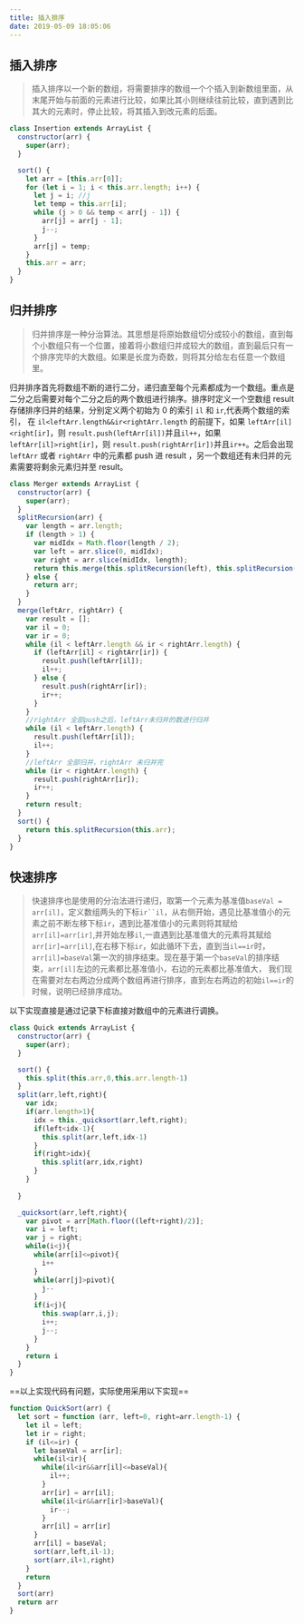 ```yaml
---
title: 插入排序
date: 2019-05-09 18:05:06
---
```


## 插入排序

> 插入排序以一个新的数组，将需要排序的数组一个个插入到新数组里面，从末尾开始与前面的元素进行比较，如果比其小则继续往前比较，直到遇到比其大的元素时，停止比较，将其插入到改元素的后面。

```js
class Insertion extends ArrayList {
  constructor(arr) {
    super(arr);
  }

  sort() {
    let arr = [this.arr[0]];
    for (let i = 1; i < this.arr.length; i++) {
      let j = i; //j
      let temp = this.arr[i];
      while (j > 0 && temp < arr[j - 1]) {
        arr[j] = arr[j - 1];
        j--;
      }
      arr[j] = temp;
    }
    this.arr = arr;
  }
}
```

## 归并排序

> 归并排序是一种分治算法。其思想是将原始数组切分成较小的数组，直到每个小数组只有一个位置，接着将小数组归并成较大的数组，直到最后只有一个排序完毕的大数组。如果是长度为奇数，则将其分给左右任意一个数组里。

归并排序首先将数组不断的进行二分，递归直至每个元素都成为一个数组。重点是二分之后需要对每个二分之后的两个数组进行排序。排序时定义一个空数组 result 存储排序归并的结果，分别定义两个初始为 0 的索引 `il` 和 `ir`,代表两个数组的索引， 在 `il<leftArr.length&&ir<rightArr.length` 的前提下，如果 `leftArr[il]<right[ir]`，则 `result.push(leftArr[il])`并且`il++`，如果 `leftArr[il]>right[ir]`，则 `result.push(rightArr[ir])`并且`ir++`。之后会出现 `leftArr` 或者 `rightArr` 中的元素都 push 进 result ，另一个数组还有未归并的元素需要将剩余元素归并至 result。

```js
class Merger extends ArrayList {
  constructor(arr) {
    super(arr);
  }
  splitRecursion(arr) {
    var length = arr.length;
    if (length > 1) {
      var midIdx = Math.floor(length / 2);
      var left = arr.slice(0, midIdx);
      var right = arr.slice(midIdx, length);
      return this.merge(this.splitRecursion(left), this.splitRecursion(right));
    } else {
      return arr;
    }
  }
  merge(leftArr, rightArr) {
    var result = [];
    var il = 0;
    var ir = 0;
    while (il < leftArr.length && ir < rightArr.length) {
      if (leftArr[il] < rightArr[ir]) {
        result.push(leftArr[il]);
        il++;
      } else {
        result.push(rightArr[ir]);
        ir++;
      }
    }
    //rightArr 全部push之后，leftArr未归并的数进行归并
    while (il < leftArr.length) {
      result.push(leftArr[il]);
      il++;
    }
    //leftArr 全部归并，rightArr 未归并完
    while (ir < rightArr.length) {
      result.push(rightArr[ir]);
      ir++;
    }
    return result;
  }
  sort() {
    return this.splitRecursion(this.arr);
  }
}
```

## 快速排序

> 快速排序也是使用的分治法进行递归，取第一个元素为基准值`baseVal = arr[il]`，定义数组两头的下标` ir``il `，从右侧开始，遇见比基准值小的元素之前不断左移下标`ir`，遇到比基准值小的元素则将其赋给`arr[il]=arr[ir]`,并开始左移`il`,一直遇到比基准值大的元素将其赋给`arr[ir]=arr[il]`,在右移下标`ir`，如此循环下去，直到当`il==ir`时，`arr[il]=baseVal`第一次的排序结束。现在基于第一个`baseVal`的排序结束，`arr[il]`左边的元素都比基准值小，右边的元素都比基准值大， 我们现在需要对左右两边分成两个数组再进行排序，直到左右两边的初始`il==ir`的时候，说明已经排序成功。

以下实现直接是通过记录下标直接对数组中的元素进行调换。

```js
class Quick extends ArrayList {
  constructor(arr) {
    super(arr);
  }

  sort() {
    this.split(this.arr,0,this.arr.length-1)
  }
  split(arr,left,right){
    var idx;
    if(arr.length>1){
      idx = this._quicksort(arr,left,right);
      if(left<idx-1){
        this.split(arr,left,idx-1)
      }
      if(right>idx){
        this.split(arr,idx,right)
      }
    }
    
  }

  _quicksort(arr,left,right){
    var pivot = arr[Math.floor((left+right)/2)];
    var i = left;
    var j = right;
    while(i<j){
      while(arr[i]<=pivot){
        i++
      }
      while(arr[j]>pivot){
        j--
      }
      if(i<j){
        this.swap(arr,i,j);
        i++;
        j--;
      }
    }
    return i
  }
}
```

==以上实现代码有问题，实际使用采用以下实现==
```js
function QuickSort(arr) {
  let sort = function (arr, left=0, right=arr.length-1) {
    let il = left;
    let ir = right;
    if (il<=ir) {
      let baseVal = arr[ir];
      while(il<ir){
        while(il<ir&&arr[il]<=baseVal){
          il++;
        }
        arr[ir] = arr[il];
        while(il<ir&&arr[ir]>baseVal){
          ir--;
        }
        arr[il] = arr[ir]
      }
      arr[il] = baseVal;
      sort(arr,left,il-1);
      sort(arr,il+1,right)
    }
    return
  }
  sort(arr)
  return arr
}
```
